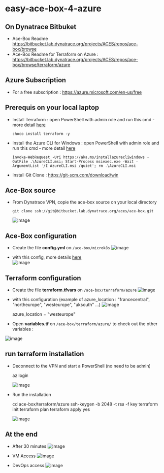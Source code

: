 # easy-ace-box-4-azure

## On Dynatrace Bitbuket

- Ace-Box Readme https://bitbucket.lab.dynatrace.org/projects/ACES/repos/ace-box/browse  
- Ace-Box Readme for Terraform on Azure : https://bitbucket.lab.dynatrace.org/projects/ACES/repos/ace-box/browse/terraform/azure  

## Azure Subscription
- For a free subscription : https://azure.microsoft.com/en-us/free

## Prerequis on your local laptop
- Install Terraform : open PowerShell with admin role and run this cmd - more detail [here](https://learn.hashicorp.com/tutorials/terraform/install-cli)  
	 
      choco install terraform -y
     
- Install the Azure CLI for Windows : open PowerShell with admin role and run this cmd - more detail [here](https://docs.microsoft.com/en-us/cli/azure/install-azure-cli-windows?tabs=azure-cli)
		
      invoke-WebRequest -Uri https://aka.ms/installazurecliwindows -OutFile .\AzureCLI.msi; Start-Process msiexec.exe -Wait -ArgumentList '/I AzureCLI.msi /quiet'; rm .\AzureCLI.msi
	    
- Install Git Clone : https://git-scm.com/download/win
			
	
## Ace-Box source 
- From Dynatrace VPN, copie the ace-box source on your local directory

      git clone ssh://git@bitbucket.lab.dynatrace.org/aces/ace-box.git	

  ![image](https://user-images.githubusercontent.com/40337213/121711710-3160ad00-cadb-11eb-8131-ad76e3518644.png)


## Ace-Box configuration
- Create the file **config.yml** on `/ace-box/microk8s`
![image](https://user-images.githubusercontent.com/40337213/121711843-52c19900-cadb-11eb-8312-cd53abd914a0.png)

- with this config, more details [here](https://bitbucket.lab.dynatrace.org/projects/ACES/repos/ace-box/browse/microk8s/config.yml.completetmpl)   
![image](https://user-images.githubusercontent.com/40337213/121711872-59501080-cadb-11eb-8eea-edcb92a8ccd6.png)


## Terraform configuration
- Create the file **terraform.tfvars** on `/ace-box/terraform/azure`
![image](https://user-images.githubusercontent.com/40337213/121712955-98cb2c80-cadc-11eb-96af-3a81e55b6cf2.png)

- with this configuration (example of azure_location : "francecentral", "northeurope", "westeurope", "uksouth" ...)
![image](https://user-images.githubusercontent.com/40337213/121713298-fd868700-cadc-11eb-8cfa-53b7bb2d2b04.png)

     azure_location = "westeurope"

- Open **variables.tf** on `/ace-box/terraform/azure/` to check out the other variables : 

![image](https://user-images.githubusercontent.com/40337213/121713202-e47dd600-cadc-11eb-8f47-5fc5d8b19a8d.png)

## run terraform installation
- Deconnect to the VPN and start a PowerShell (no need to be admin) 

	az login
	
   ![image](https://user-images.githubusercontent.com/40337213/121714815-805c1180-cade-11eb-84bc-2825d239002f.png)

- Run the installation

	cd ace-box/terraform/azure
	ssh-keygen -b 2048 -t rsa -f key
	terraform init
	terraform plan
	terraform apply
	yes	
	

  ![image](https://user-images.githubusercontent.com/40337213/121715828-9dddab00-cadf-11eb-9e15-d5a35e650a2c.png)


## At the end
- After 30 minutes 
  ![image](https://user-images.githubusercontent.com/40337213/121715969-c5347800-cadf-11eb-93f2-74141d8b1822.png)

- VM Access
  ![image](https://user-images.githubusercontent.com/40337213/121715552-4f301100-cadf-11eb-8114-756b6976eafb.png)
	
- DevOps access
![image](https://user-images.githubusercontent.com/40337213/121715601-5d7e2d00-cadf-11eb-9c8f-1738d58fc2ee.png)
	
